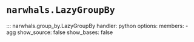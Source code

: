 # `narwhals.LazyGroupBy`

::: narwhals.group_by.LazyGroupBy
    handler: python
    options:
      members:
        - agg
      show_source: false
      show_bases: false
